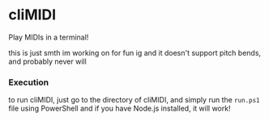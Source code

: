 # cliMIDI
Play MIDIs in a terminal!

this is just smth im working on for fun ig
and it doesn't support pitch bends, and probably never will

### Execution
to run cliMIDI, just go to the directory of cliMIDI, and simply run the `run.ps1` file using PowerShell
and if you have Node.js installed, it will work!